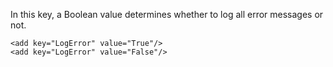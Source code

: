 <properties date="2016-05-10"
SortOrder="102"
/>

In this key, a Boolean value determines whether to log all error messages or not.

```
<add key="LogError" value="True"/>
<add key="LogError" value="False"/>

 
```
